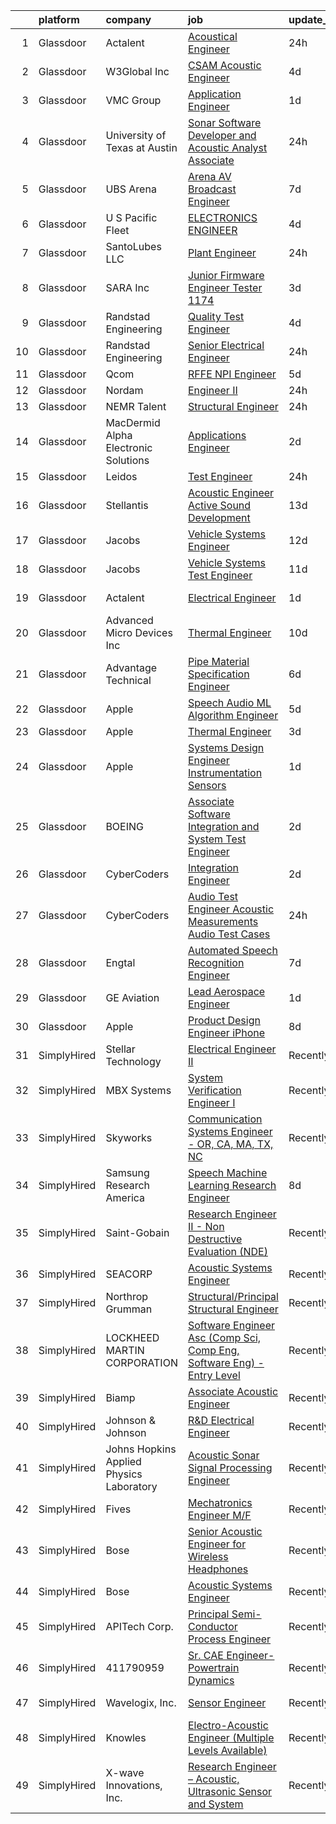 

|    | platform    | company                                  | job                                                                                                                                                                                                                                                                                                                                                                                                                                                                                                                                                                                                                                                                                                                                                                                                                                                                                                                                                                                                                                                                                                                                                                                                                                                                                                                                                                                                                                  | update_time   | location             |
|---:|:------------|:-----------------------------------------|:-------------------------------------------------------------------------------------------------------------------------------------------------------------------------------------------------------------------------------------------------------------------------------------------------------------------------------------------------------------------------------------------------------------------------------------------------------------------------------------------------------------------------------------------------------------------------------------------------------------------------------------------------------------------------------------------------------------------------------------------------------------------------------------------------------------------------------------------------------------------------------------------------------------------------------------------------------------------------------------------------------------------------------------------------------------------------------------------------------------------------------------------------------------------------------------------------------------------------------------------------------------------------------------------------------------------------------------------------------------------------------------------------------------------------------------|:--------------|:---------------------|
|  1 | Glassdoor   | Actalent                                 | [Acoustical Engineer](https://www.glassdoor.com/partner/jobListing.htm?pos=113&ao=1110586&s=58&guid=00000182aa9ac566aa3819a35c884793&src=GD_JOB_AD&t=SR&vt=w&ea=1&cs=1_cb77bf4e&cb=1660719646401&jobListingId=1008075187696&cpc=FA84DF7EA1EC2398&jrtk=3-0-1gal9lhc82g8o001-1gal9lhcm2a8c000-5220c9c81e84945a--6NYlbfkN0ChYVx_I3yfZ_JDY3EFoivtqvi_stwnZ_kRt8Dowt_l_d1ydueao4NE-oUleRJ4yhgHLxhV5j4PnTgNp2DfoBCFdbHcQuDtZsKy3Zufp_w8pPYADRTx-YgXFKwXxOgcar3GSNPLdcY00WKiZ-fI-3ixNwPR4MqK7gAckonzS5DC5AbX1phk35nIC9ZIVLwkwqevsuaFXQq4t55ZwQVBN3ljiRJYUzeK84KjOrBkXLW7npHqF-YRhV7ki5u4wSKSSWCgvhRauOK_bG-ZzMclzZVGv36sB4utdMKWrs54mAC6x-T4JiFBsJr9W4Td2tY44DrDoDdbccyZoeRDzC3Xih90-pJrszDrcIi9zgocyFW52PLE1fZHz07pIZI5ScmldwRykkZXdxxT36W41TVK0H2GPA_aKVhN4ZdkAeTMsVs4X-8OFYVkF6Wu05pPgIWoS5O5-kffGPutYPtlRfx2D8pwkt6YU3K9su4FoKd8-XVzoZHy14UnqBmG-pjsmSv4oJ8YhSY6e-OsKWTZh3kYFtqRKzZqoZjaftbMhN0wcEnHBQRTvRdfv0JVzzNolcyOe06V5tFKZ9HqAbL6qXrK7vz1Pj1zI3tpyPpE-vDJmYUwcpC9IuWu4ZpmNasSenDnvXd729wGZnJkQDpF_hkxh0JqopgnlaL5NTdgOuirVBJLZ69UkIsKY17Rp5DQEXhAbxPjkTOdzurzZA2PyYAtq8UPjBMydw9bdL6khoqXj4AphfDXBwKsjoziT6erPyIZFOkAWAxuEuOhmSYHAXDWU84sTJTdpzFiAftE0J0SxxKuI5ObDkiQ8Px3FE2vTW_zfYu4HhYEfvRRK48m9tRAxDTamI7J74Sb4Y_RasD9dEfC1OKnYNx4ZI6-puq5PS7Ot_Ditvtqwcf_wOkSSALWmC94aRjsgYm8sUwWNLYJadDWst2F2Tw_Xawhb0UtTgJGJ1KSE0eD631CdycGBqmBHHYo4Bmaeia-xpikXtNMkx6HcQ%3D%3D)                                                           | 24h           | Chester, PA          |
|  2 | Glassdoor   | W3Global Inc                             | [CSAM  Acoustic  Engineer](https://www.glassdoor.com/partner/jobListing.htm?pos=109&ao=1110586&s=58&guid=00000182aa9ac566aa3819a35c884793&src=GD_JOB_AD&t=SR&vt=w&ea=1&cs=1_28eba25c&cb=1660719646401&jobListingId=1008069109100&cpc=155EB9D5185558AF&jrtk=3-0-1gal9lhc82g8o001-1gal9lhcm2a8c000-e29a06e4ec5a7f84--6NYlbfkN0DQr0I1mkHTYCHIQl-Z2q2GFo8_WIakD9g7JG9Jpso0F1szWHTNQT333qdHOIIMC5VX0DuMu_4g5XaWlmpxHvP2RnjrSL-94WlgB-jM-GP1hSJBP45DgegMuPoKEBVKrf4mnkHMhj7VCCrR1eC8wLEivigLcrAmXu1C_Mby0geHxxqn_KxL1M1WJdfA-MwatDdDZ3-Rn4Wo-26qnGyLBcffR8Wo26Uql774NdRvljzE90UIn12EIPxMMioHkfOcSGypkG4YIkH1JJZ08IfP7In90qXaiHeEi-LZVuQExMqTO1cFguPW_T9zWOittJJLtQ1vACvv8cTXd9SZPOQQiUv_6Bbm7yeqYWIx-yxVdJUdr9aXe7MW9dehHkgv9ZIcIbVxuTyJeoLuSsyPd27NS9vLDxxVyRexCBjKt58PEE0cTHzGq_4N2UNQOB9OZ_9rozFu2rML0MezH_m8olA6cvHP51e4t72-dRioPst-ETnZYnLm90s7uooa4W423IAJrt_t3G0o8M_KK78ShR8VExE53Gcmu39DHpgI9j-01479f3gLsC2H4GrJTzFU-7EOXOXW1RuYZQu4GbQPkSR6gUuwrFYvj3pE7hw%3D)                                                                                                                                                                                                                                                                                                                                                                                                                                                                    | 4d            | San Jose, CA         |
|  3 | Glassdoor   | VMC Group                                | [Application Engineer](https://www.glassdoor.com/partner/jobListing.htm?pos=124&ao=1136043&s=58&guid=00000182aa9ac566aa3819a35c884793&src=GD_JOB_AD&t=SR&vt=w&ea=1&cs=1_98241dd2&cb=1660719646402&jobListingId=1008071991744&jrtk=3-0-1gal9lhc82g8o001-1gal9lhcm2a8c000-67de9aeecd158980-)                                                                                                                                                                                                                                                                                                                                                                                                                                                                                                                                                                                                                                                                                                                                                                                                                                                                                                                                                                                                                                                                                                                                           | 1d            | Bloomingdale, NJ     |
|  4 | Glassdoor   | University of Texas at Austin            | [Sonar Software Developer and Acoustic Analyst Associate](https://www.glassdoor.com/partner/jobListing.htm?pos=127&ao=1136043&s=58&guid=00000182aa9ac566aa3819a35c884793&src=GD_JOB_AD&t=SR&vt=w&cs=1_bfe6cd96&cb=1660719646402&jobListingId=1008073636533&jrtk=3-0-1gal9lhc82g8o001-1gal9lhcm2a8c000-557bf31c862cf06c-)                                                                                                                                                                                                                                                                                                                                                                                                                                                                                                                                                                                                                                                                                                                                                                                                                                                                                                                                                                                                                                                                                                             | 24h           | Austin, TX           |
|  5 | Glassdoor   | UBS Arena                                | [Arena AV   Broadcast Engineer](https://www.glassdoor.com/partner/jobListing.htm?pos=123&ao=1136043&s=58&guid=00000182aa9ac566aa3819a35c884793&src=GD_JOB_AD&t=SR&vt=w&cs=1_74a3d026&cb=1660719646402&jobListingId=1008063340762&jrtk=3-0-1gal9lhc82g8o001-1gal9lhcm2a8c000-3154833dffbc439f-)                                                                                                                                                                                                                                                                                                                                                                                                                                                                                                                                                                                                                                                                                                                                                                                                                                                                                                                                                                                                                                                                                                                                       | 7d            | Elmont, NY           |
|  6 | Glassdoor   | U S  Pacific Fleet                       | [ELECTRONICS ENGINEER](https://www.glassdoor.com/partner/jobListing.htm?pos=120&ao=1136043&s=58&guid=00000182aa9ac566aa3819a35c884793&src=GD_JOB_AD&t=SR&vt=w&cs=1_763fd470&cb=1660719646402&jobListingId=1008068581440&jrtk=3-0-1gal9lhc82g8o001-1gal9lhcm2a8c000-df20b9a6defbde31-)                                                                                                                                                                                                                                                                                                                                                                                                                                                                                                                                                                                                                                                                                                                                                                                                                                                                                                                                                                                                                                                                                                                                                | 4d            | United States        |
|  7 | Glassdoor   | SantoLubes LLC                           | [Plant Engineer](https://www.glassdoor.com/partner/jobListing.htm?pos=101&ao=1110586&s=58&guid=00000182aa9ac566aa3819a35c884793&src=GD_JOB_AD&t=SR&vt=w&ea=1&cs=1_59d8bd16&cb=1660719646400&jobListingId=1008074411939&cpc=D975E6D323D47586&jrtk=3-0-1gal9lhc82g8o001-1gal9lhcm2a8c000-e17395721a3043bd--6NYlbfkN0Dx3r3E47sSe5bB3PIy1uzBZvlB7xy2NhfhZMlxQTsxrB8uLyVvmRNwSvsXt5nAuanwBCjLH0QsCmPBXJHEU0RNKVjrVkgpgcNJ8wjBYTMDwC8r5HaKITeK9MMd14YsEJEI21DS5bTFdnJBppeukTjpmvYUJXjKaLSZgyOJl9OpA_mmAg7pXTG9lA2N5xuWq9szrE3NeG60g6wBNNyUITtJCZh8zKkkDC-5DsrhSAIUGUwAwOS9GSZuxxXqF_StXHPbsn_jA87G9zzq4A-a7ezPHbSlTdgQ5Ouutv9_g6DLv2r2GyzpFGUfl9G7DqhwalK3lsGxpYQepDsfM0zDuQPJQXIz4PFF2fdzAEgYEoEQsMeC6Y6EFAdzwv3Gl3xMl6QBf6FZvWo019kEpBJXTGcpUGO4_PACe3aOse4XiBjAWlGMSIuhRGRPZYRCXp4W-xdxBx8i-gCoAL2F767VPgFIOs2fTfh-SQoepCEtTkZI-Stc6uVqxoXvqNDFsdMZ1bzhqbcnfw74Ag%3D%3D)                                                                                                                                                                                                                                                                                                                                                                                                                                                                                                                                                                | 24h           | Spartanburg, SC      |
|  8 | Glassdoor   | SARA Inc                                 | [Junior Firmware Engineer   Tester   1174](https://www.glassdoor.com/partner/jobListing.htm?pos=121&ao=1136043&s=58&guid=00000182aa9ac566aa3819a35c884793&src=GD_JOB_AD&t=SR&vt=w&ea=1&cs=1_284f63d7&cb=1660719646402&jobListingId=1008069954036&jrtk=3-0-1gal9lhc82g8o001-1gal9lhcm2a8c000-64dfa2a4b43075ce-)                                                                                                                                                                                                                                                                                                                                                                                                                                                                                                                                                                                                                                                                                                                                                                                                                                                                                                                                                                                                                                                                                                                       | 3d            | Colorado Springs, CO |
|  9 | Glassdoor   | Randstad Engineering                     | [Quality Test Engineer](https://www.glassdoor.com/partner/jobListing.htm?pos=111&ao=1110586&s=58&guid=00000182aa9ac566aa3819a35c884793&src=GD_JOB_AD&t=SR&vt=w&ea=1&cs=1_94969a2d&cb=1660719646401&jobListingId=1008069182882&cpc=B101C867B3EF2D75&jrtk=3-0-1gal9lhc82g8o001-1gal9lhcm2a8c000-0412bd9bba641c35--6NYlbfkN0BDx217eft1lC7uqItkaModCFPNh_e0lnHdKkvEJecXwu4gIqA7CFTnvSYR8MShG5Z-OJdkSjZh5HXCJbcCAdDXGrLbNvBBTLq4ZR_YSiW8YcyOFGHrUcZE6cBumvf5qqvf9XF9jVXBn6J7nJMvCB2gyH-C9YYUmBlLZFArPfay_aQdPLjaU_5LXWgZhLjTsiznueWqDG1CfjqjKm16Up5q0nm5EU2K2RKDpvP6lAAn83F7VzAIw-e0XZLqUnNE-d9i7d6wGjU_8kVew2EibRbnEP0-itA2oVbErBXVciyTuaqNySEJTYkYAkw8J97-J-ExfA0jIaTpVxtkIJ1tt4YE4fFfphRDloY2TmeYtlmL1YUQl4jaxIxi2G_8B2oHL_OoETevS7_T9KGqQdXFz39Xqxq131-Dt0Sv2toqIr6ULeIFu_m9l7oQFK6y4brD2DME0JR8Q7RGw8VpjnaKSpe4IYGbnsLZqkg46NIjn0FiwXrZSIdxxk60hl_hCx3ul4z__rgti6K6-LvVNqMY3gkEl6A82VNc8lql31idY-hqPIo2mVA_-uF7mBvBFFZJKgYkstKoXZxbGQ4WKJ3bhoHkTbMcvCOe10aEbyxIerfuOkke-40SUgKjJJbK9JGKvwxMZQWBZlTp7Q%3D%3D)                                                                                                                                                                                                                                                                                                                                                                                                                         | 4d            | Mossville, IL        |
| 10 | Glassdoor   | Randstad Engineering                     | [Senior Electrical Engineer](https://www.glassdoor.com/partner/jobListing.htm?pos=110&ao=1110586&s=58&guid=00000182aa9ac566aa3819a35c884793&src=GD_JOB_AD&t=SR&vt=w&ea=1&cs=1_4f9e01ba&cb=1660719646401&jobListingId=1008074289318&cpc=149B3D5996025BBA&jrtk=3-0-1gal9lhc82g8o001-1gal9lhcm2a8c000-cfd09318c66b733e--6NYlbfkN0BDx217eft1lC7uqItkaModCFPNh_e0lnHdKkvEJecXwu4gIqA7CFTnvSYR8MShG5a-juaM6sdXavpS6MPruFdQNc5PiAaOegdbfmramjOwLM8yU_Gyhm6YspYOZ056uLtqJsXecjpva2utvJLPy3-qyp9LWwlRnrDgtmLRD1WPFr7w-dekNFx6OUktsFFyZjDGM42EsijPIOgM7X9D3Ez8gOpwJF7-k21B2RlDgpVs2tKSi0VUmzKWD-LanH21No2n6sSDvO6V9INmk30Mw_Yc0EoTlQudmzJtsMkSIiC0PPjjIvLM78dYHB-QQCH8phEc_n-BtZoRuVKkjoJQRWmeNW2BeMIttL9yBxWyKk71N0341XO1nUlv24W1WjdIooHURhPouZw6tzgqheWsh3aXTa5wT5KQFAQU28uu_DSK7poyHCKOmPMcLF9t902Cb95rpivYZIqfZHI439aW-hpI0AgbB0V2hNP1N6QYGac-63FJnWiCw5qgw2OiPCosayFATaiJ-FiHtb7ugNUAFnh8Hv4V6tQUOkXIRBYP40mjzJ9qx_2c5JH0WiK5n8Ng-5IZlqZD1npm7l2YBHr8cPEUkhIOU19RGTKFeRmfRnktHkuU52hB5LBF7PSOSBCEbH1jRMaha1_nvOuhjz08sevc_rOnjrV96_0%3D)                                                                                                                                                                                                                                                                                                                                                                                                  | 24h           | Framingham, MA       |
| 11 | Glassdoor   | Qcom                                     | [RFFE NPI Engineer](https://www.glassdoor.com/partner/jobListing.htm?pos=117&ao=1136043&s=58&guid=00000182aa9ac566aa3819a35c884793&src=GD_JOB_AD&t=SR&vt=w&cs=1_70729db4&cb=1660719646401&jobListingId=1008067509526&jrtk=3-0-1gal9lhc82g8o001-1gal9lhcm2a8c000-29f2ec6209d2a3f1-)                                                                                                                                                                                                                                                                                                                                                                                                                                                                                                                                                                                                                                                                                                                                                                                                                                                                                                                                                                                                                                                                                                                                                   | 5d            | San Diego, CA        |
| 12 | Glassdoor   | Nordam                                   | [Engineer II](https://www.glassdoor.com/partner/jobListing.htm?pos=126&ao=1136043&s=58&guid=00000182aa9ac566aa3819a35c884793&src=GD_JOB_AD&t=SR&vt=w&cs=1_041efcc6&cb=1660719646402&jobListingId=1008074153435&jrtk=3-0-1gal9lhc82g8o001-1gal9lhcm2a8c000-f4f31545b15b86df-)                                                                                                                                                                                                                                                                                                                                                                                                                                                                                                                                                                                                                                                                                                                                                                                                                                                                                                                                                                                                                                                                                                                                                         | 24h           | Tulsa, OK            |
| 13 | Glassdoor   | NEMR Talent                              | [Structural Engineer](https://www.glassdoor.com/partner/jobListing.htm?pos=119&ao=1136043&s=58&guid=00000182aa9ac566aa3819a35c884793&src=GD_JOB_AD&t=SR&vt=w&ea=1&cs=1_7b2b371a&cb=1660719646402&jobListingId=1008073938495&jrtk=3-0-1gal9lhc82g8o001-1gal9lhcm2a8c000-bc9dc2a23d1c44c4-)                                                                                                                                                                                                                                                                                                                                                                                                                                                                                                                                                                                                                                                                                                                                                                                                                                                                                                                                                                                                                                                                                                                                            | 24h           | Princeton, NJ        |
| 14 | Glassdoor   | MacDermid Alpha Electronic Solutions     | [Applications Engineer](https://www.glassdoor.com/partner/jobListing.htm?pos=118&ao=1136043&s=58&guid=00000182aa9ac566aa3819a35c884793&src=GD_JOB_AD&t=SR&vt=w&cs=1_60a2e646&cb=1660719646401&jobListingId=1008070285027&jrtk=3-0-1gal9lhc82g8o001-1gal9lhcm2a8c000-bd764e465d32d008-)                                                                                                                                                                                                                                                                                                                                                                                                                                                                                                                                                                                                                                                                                                                                                                                                                                                                                                                                                                                                                                                                                                                                               | 2d            | South Plainfield, NJ |
| 15 | Glassdoor   | Leidos                                   | [Test Engineer](https://www.glassdoor.com/partner/jobListing.htm?pos=103&ao=1110586&s=58&guid=00000182aa9ac566aa3819a35c884793&src=GD_JOB_AD&t=SR&vt=w&cs=1_b7391543&cb=1660719646400&jobListingId=1008075064293&cpc=A0637F14311B9419&jrtk=3-0-1gal9lhc82g8o001-1gal9lhcm2a8c000-6a3203464c1b707d--6NYlbfkN0CZUO70VSdYKA8PR3jfrSh5ljhqJhfDt0PzQCMubt8cRihWbmqO_-Ccw6DGinMZCyIEpf0Af9XKthHfBvTvzgH4DkFKYILFfOBijEpWhuNs72seseKoDFF6CDTEAYPN9Lx5He8mR_O1D0v6JooYaOYoVwHqWnpaKvLttLpllx_dzAONH5hB3qEReQ4EYC1WlXvqDUDLyHv0u-JI5XC3s6_dlWTodVjQSOwBvtPL8YkdVOJJICBUvlCPBoNImxs6W_y_KyZPlFdZ_6qS8faDF7ye0E5xSE-LlJoqFoHceRGxXpmE9EvVyeEr7wD_PMlIfSB-pl0MewEqkAuyyz4FciMcDc0Y7gjPKZQ4Ibry4rlYpafZgCRpAIE11SMPvOmr92b7QKBRJd-MwPWya24O0phYoLMIOef3_jnhMbDC_BwRhsv81tWuo4AWmV-_fo04UEvTEFmiv53YzJCrswPmzwYh0fcpG4qsF6R4TClkNvLqKsssB8ILQYT85gg4HKln6nhgupy5FK7hQ9CWDCKnDt9Bnd87Aq1VHcudnxyJDKWlh69r4NUU5zGbkcddOImLuoakIJeVNG6ovVgiEYOszUVhfcol-EhnIIxt8TujWc6RPScIlMzmLHexEx_5B4iNOvQjY-ay27da_1igUOyaK8Vu44gkrxM3d5w%3D)                                                                                                                                                                                                                                                                                                                                                                                                                    | 24h           | Poulsbo, WA          |
| 16 | Glassdoor   | Stellantis                               | [Acoustic Engineer   Active Sound Development](https://www.glassdoor.com/partner/jobListing.htm?pos=107&ao=1110586&s=58&guid=00000182aa9ac566aa3819a35c884793&src=GD_JOB_AD&t=SR&vt=w&cs=1_c3477765&cb=1660719646400&jobListingId=1008050204290&cpc=3BA4CE39D5B5DEF5&jrtk=3-0-1gal9lhc82g8o001-1gal9lhcm2a8c000-c7e2570fed956f69--6NYlbfkN0ACPwgM8vN-agjfeQIp8j7bA6rWcStjIJMvSUoZk9GVGcDJJwNgGW8XrD1_yMHLf45HN32yqunuZv_tkp6EQwL7DC_QJSZZQje3EEfjIbGYevlXlnaDjmikXwvALLNFwU1tkCQPY7tFeTLnS9vrksvuPgmvDNfbvLBIg51vfyNAPGxAcAL3pB4v-L8PrJeo9h9Dnq-PqqHgdAkO04z7MoiY_WXf7ASwcIKNqYh5Hzv5iW4HftBmjcxdyV3I_XPtyyrOdeIaMmLM_2DueAcdWmTXM95wN02FivCTsxkMT_IKD8BQaJg-ENJqUHxrC9iSVWy8rO4XE7pCMcVyaQwThTZFJMAUa9-zTF6e4QebLZ3ZHlfCRr5tsbF97EtZN9PABjjPmMogI04t8kGp5wOJ7xdbssNelCjZo6G2jHOvP5C2ZB46kSkZApLoy2PrtxVntVD4ZUwdETSOpUXUOLsKWb98XiSxDfcJfmxaWnjV4qZpN1z_gyYz_Du7MxM0qZFRKoJhliYLBwMmjL5BElnhEk1VMA6JinZPBU5mruLfejz8ig%3D%3D)                                                                                                                                                                                                                                                                                                                                                                                                                                                                                                       | 13d           | Auburn Hills, MI     |
| 17 | Glassdoor   | Jacobs                                   | [Vehicle Systems Engineer](https://www.glassdoor.com/partner/jobListing.htm?pos=125&ao=1136043&s=58&guid=00000182aa9ac566aa3819a35c884793&src=GD_JOB_AD&t=SR&vt=w&cs=1_016b80b6&cb=1660719646402&jobListingId=1008052539628&jrtk=3-0-1gal9lhc82g8o001-1gal9lhcm2a8c000-e04cdbad77bcfe8b-)                                                                                                                                                                                                                                                                                                                                                                                                                                                                                                                                                                                                                                                                                                                                                                                                                                                                                                                                                                                                                                                                                                                                            | 12d           | Dearborn, MI         |
| 18 | Glassdoor   | Jacobs                                   | [Vehicle Systems Test Engineer](https://www.glassdoor.com/partner/jobListing.htm?pos=130&ao=1136043&s=58&guid=00000182aa9ac566aa3819a35c884793&src=GD_JOB_AD&t=SR&vt=w&ea=1&cs=1_06ab7393&cb=1660719646402&jobListingId=1008055863961&jrtk=3-0-1gal9lhc82g8o001-1gal9lhcm2a8c000-4d37a3d2e44e4a26-)                                                                                                                                                                                                                                                                                                                                                                                                                                                                                                                                                                                                                                                                                                                                                                                                                                                                                                                                                                                                                                                                                                                                  | 11d           | Dearborn, MI         |
| 19 | Glassdoor   | Actalent                                 | [Electrical Engineer](https://www.glassdoor.com/partner/jobListing.htm?pos=114&ao=1110586&s=58&guid=00000182aa9ac566aa3819a35c884793&src=GD_JOB_AD&t=SR&vt=w&ea=1&cs=1_d4b48712&cb=1660719646401&jobListingId=1008072879870&cpc=47CFDC01B3F81FAC&jrtk=3-0-1gal9lhc82g8o001-1gal9lhcm2a8c000-ac89dd8fabbe2e40--6NYlbfkN0ChYVx_I3yfZ_JDY3EFoivtqvi_stwnZ_kRt8Dowt_l_d1ydueao4NE-oUleRJ4yhga3EuJB49BQn9bMZ4MjqaznG9aKIJzFTwuO8pLMdzwCBPk-7DPlRCc7j6hYHRCkrvDakACHMN6uA2Kfe4FajUn2ydEEg-26KiBmwqh3wpbs5dbHxm9UmGq__OGI7YrsIVK0liy7w-vBvGw9sXZYgBkCNToIcbn0eLxQbPgl3TxSAAwuQTA1Cq8tUxUvUo-aiCS-W83NfnZU1yb-Wq1Va-Ds54xuYn37dUSjNf7aLwIYl2kM7_J9tyZeVEozTsp53J7hFPUcHqb2RSOMIxkwDXs2cYP4KIqO7PuwnpXa1v4vrvf4npD22QRRoyw3xwbfAUKDoDBDm9irkb1xiE0kNefZOa8jMRd0y8m2ob-roymtpbKCJqjrf37pMPDJOjnjBx9FcLBo9FJ3EzsRE-Zyt6DklbfStkl0D2DmBXTEg2HFKwetYiYodD_zIS8I24-65UR3glFB82D4_5Zq6PHLXIauepu56qg09Fvn9O3L0EUZyLMp0FW2hnfVfqNo3RssooAKxadR_gOegyS_ogbexGYToBrYCWuaX2hIN7esOrmr7xnV6InB4qP4IE5ILcvZ8x4a-5eMvRqaungqXdtrudVTfS_8le5MdOFloa5EBgXhyTjZrp7uj1ZUzhtPLxHDIhGhoZb7BWMZWa3U_DDV0lDrBolbtm4AcYu2djvBkOyNPizaxPUX8bij1nQYKcYgSZTgph2HB5DxZ9C9SdBOjyns15H12nUOwohbw8uiEwqbbVECukZyhjQc8ub1FAi5IeKbLcenRFmU_lgf7MjXOc_pppPWmYe7P4buQQEGOKkO_dzQ96KBQjrIcxT7yabn7GdI8R_9LCPIJWgx3iPMRWxGFPAM3-PWttgYKUaAuiCojwRzh8njIMwR415Iq9IMyZDV-AybQYTK7QBhumzQ26kq3LapCPsnVA%3D)                                                                         | 1d            | Lake Oswego, OR      |
| 20 | Glassdoor   | Advanced Micro Devices  Inc              | [Thermal Engineer](https://www.glassdoor.com/partner/jobListing.htm?pos=122&ao=1136043&s=58&guid=00000182aa9ac566aa3819a35c884793&src=GD_JOB_AD&t=SR&vt=w&cs=1_eb999583&cb=1660719646402&jobListingId=1008056679047&jrtk=3-0-1gal9lhc82g8o001-1gal9lhcm2a8c000-1f109b25a1100f3b-)                                                                                                                                                                                                                                                                                                                                                                                                                                                                                                                                                                                                                                                                                                                                                                                                                                                                                                                                                                                                                                                                                                                                                    | 10d           | Austin, TX           |
| 21 | Glassdoor   | Advantage Technical                      | [Pipe Material Specification Engineer](https://www.glassdoor.com/partner/jobListing.htm?pos=108&ao=1110586&s=58&guid=00000182aa9ac566aa3819a35c884793&src=GD_JOB_AD&t=SR&vt=w&ea=1&cs=1_dca9d896&cb=1660719646401&jobListingId=1008065193949&cpc=C19BE7EA145E205E&jrtk=3-0-1gal9lhc82g8o001-1gal9lhcm2a8c000-69e9dfff46cd314e--6NYlbfkN0CQRQ3eiV4YWjrRS1ho7HVQ9JO8v6Fb3eU0yDOJbdOiEguntuRlpE4-KHbcsleRd0uMMJSeLtKRsH1PaYxlfDVHTm5qLbEN7EOCjnyso9FqNCmWZOB1g83IX2jaXe86Zp9VfOyH5TmetA1x3kr8A8mEGNfiQ-Dy0-5BGNxM3JMv5wNdgyeWWS4JECyRFwQaexY-WQ8VmmlWE8_dzycVwwOT6DbGRGVgZKiualzx9AcagsCFR7Pi8gJy5k2wWAwnorzxVpn47MWq9xyMmbwqnFswtHTMBkQIws-8GWiWlttbv2K2mnTeiY-UX_Na77MVmRDpcKIqrbgiWyGiUmRx0ctQx2Hp9xqC9MESRfIeRrAtwAYILj1BiljdoR4w9vPtjj2Vxfl3QuLiFZuVPMeKdHzffktokQxDcmCzSbpFlslCGBYSuxiggTi-hn-3ju9QoFxdHhtanfzwtKftNb0F_vPXC3PNKMLNV04zsH1-70EVV5MMnCyNYJ_jbDmwgx9VYYdGYFAWpkaau0QAu1ESa23B88runVAaXLnTnTe6F_sdrBvuEbYsTxK-rolmwLbYVGc%3D)                                                                                                                                                                                                                                                                                                                                                                                                                                                                                        | 6d            | Houston, TX          |
| 22 | Glassdoor   | Apple                                    | [Speech   Audio ML Algorithm Engineer](https://www.glassdoor.com/partner/jobListing.htm?pos=105&ao=1110586&s=58&guid=00000182aa9ac566aa3819a35c884793&src=GD_JOB_AD&t=SR&vt=w&cs=1_ca9395dc&cb=1660719646400&jobListingId=1008066606047&cpc=3BA4CE39D5B5DEF5&jrtk=3-0-1gal9lhc82g8o001-1gal9lhcm2a8c000-4bd19a550787995c--6NYlbfkN0BvKrLyj5gPmtZO9T8euul8TCxuuKNOtzRJOomxnwSEodTz2Bc-sPZl29JElYHfcoTQmgR2kLCqbz896zU7Ayzp2mIeuZoFH0p3pB-zTK20603ErE2aTw0Qwc9BgqJ4DR4v_yjIVaESKmxDOaTO2lNHYjCGSCWGpweUL273BrzL5ylqD2smbamO52r3VGFz22sL1CRdLxFRlXvUiQy9eY_10Ih7uvASkSfbJkrjx1be6p6-JjPkcVl1C-9SmJjci7nFZlxkrui8TdGijXYeDxCqAgBiNyzofwe1HYOsBns8O1kR2rWXR-3mOPDsVOin3_bHgAiBVIJaTJd7zgkQLzjucMaINQxU9fJESfnfn6h2ZVZb3jagmg8wk2PdR5QAwl44k0lq9xNTxU6U-gcY_vU_aXF4yLEdKU4p4NpS0FQEe95VlMsNLTZgLVVTobb88F3GZJCWXw3I0HherqRNEK_g0J8RgxBu9Tvp6NvnubdWSIZzSauYtMscjZ2KOfj1GQsdKzlhor6bxFMxoWXrj2Ald633fkI2mcpalOAvgINx9mYIX7l8Nbw6wjWXgvHus43oGxf-Plkwloh7M8UDczLcBW9wF9h5ROEcWsCjCHM_g7UKnJgXCG6v3NX5LBW_00SOoNANwza0wDB7YtUBusQSks9Sg34UMFScv3i3JLhOVm2-hUvOOLJw9u0qIG2oNgNdbsdajaEZbb83EurDaZQ7hHy1wt6AcVilCPevRRnQ3xldEZy8IIsic2W0CMmMkmII_lsDmm4WIp7QgSLxUi0KgEjdw2izBkA8pjoI-ytZVsTf3eR7-oO9matCCGcf8Q2AHKVuwQqC_9BupbztP5YYYFfdBWp5sxFnS_0W5lmcJ6PW9WUIzJOtyDRhQIx3EfPto4wj51Myf9DITahBGzzIUFbqyvHrp-P8B3vGNBwWRzs1tidoEHZJ663VPB6Ejf9DqvfztNsjY9TDVu9tV9So)                                                                           | 5d            | Culver City, CA      |
| 23 | Glassdoor   | Apple                                    | [Thermal Engineer](https://www.glassdoor.com/partner/jobListing.htm?pos=116&ao=1136043&s=58&guid=00000182aa9ac566aa3819a35c884793&src=GD_JOB_AD&t=SR&vt=w&cs=1_71ac014e&cb=1660719646401&jobListingId=1008070096066&jrtk=3-0-1gal9lhc82g8o001-1gal9lhcm2a8c000-9ad908c71b5e0f4d-)                                                                                                                                                                                                                                                                                                                                                                                                                                                                                                                                                                                                                                                                                                                                                                                                                                                                                                                                                                                                                                                                                                                                                    | 3d            | Cupertino, CA        |
| 24 | Glassdoor   | Apple                                    | [Systems Design Engineer  Instrumentation  Sensors ](https://www.glassdoor.com/partner/jobListing.htm?pos=104&ao=1110586&s=58&guid=00000182aa9ac566aa3819a35c884793&src=GD_JOB_AD&t=SR&vt=w&cs=1_9b280b2a&cb=1660719646400&jobListingId=1008072872866&cpc=F4EED0218A761C36&jrtk=3-0-1gal9lhc82g8o001-1gal9lhcm2a8c000-5dc1da80fd2095b8--6NYlbfkN0BvKrLyj5gPmtZO9T8euul8TCxuuKNOtzRJOomxnwSEodTz2Bc-sPZlSXfvz6ygy0tJidbkPBoJOpn5M_Op1dVT78IKUvwrBDiq-0-XaZ5Ks6si1v-Rxw7VYol2pUSEbSXxtrYw2HhGY7Chi3gQx9zr_U3wj7xtUiIO1GFY_6wQkP4YU7fimQUz-iA5K5Al82UpdpC8FNjgvBIgjPxRDgqCANgi-aOz7DOr-kjN2-S94ctsX_4_IH8SqDTrHvo_U616Az96VHcyPyGW3TXNyc4_2VThf9HFiashv6-CuEnKMC6Ivgc3cu6XemLyqUf64G-ADGiZIjpHJiSEytIpzXpyqQdTy6MiHilOPFVV2IDTIKWDO3udgcATa4UppWsNgbC3Apg2s14j9MgOIudujRpXomg4QC13Qcva18Hybwldabg6TMm3vZy-OBxZrlKD9f3WCa_Bv8efUkrcq8SixcEVVQnka_C3B44tccix13QnM-RLeU7nAMFluV6VwWOW4dGTUUWfdHSg5roLSJwgpD_c4r6aEAmkSzzP929vpTNQie2PZxpw0gmF1NCzsHvyd-xCbNN5fljpwFaQ8s-nbXON02g94CUoLIaUDEhzwl4JvrKcguYc8mRleNtqBexn5qNJPv6HN4a-mGO6Xh3RB6mQGdp7Yz_04IYTxL2IugP2n62b9Juklm4nipo0boxtsSIFifYjLiIBquWV1xerE8J8YgucRx-RUGJuOm9j8v5HYZmxyUuZ8HIB2OsV2M7LTzqWYe-Ji7RQjyEhGy6yXVeFmbaF9wUI6FaSeisgoGIuW6Stjab30p9tF299zPfLLHEPqG_K5d7WiJu1wHDspGebBwuo0oE09S9HQaONXqLIFipUqErVsKNIRW-O3eQGG-Fn4rE_3ii09zFUrs6_fN1l-uwFUv-zEsp_nm686j4cWoKWMSflYmYAuEo2uCZ4fjKwzonETYAF14bXgw18I1wl47KxHIyw910-s9BGNB6nUw%3D%3D)                                 | 1d            | Austin, TX           |
| 25 | Glassdoor   | BOEING                                   | [Associate Software Integration and System Test Engineer](https://www.glassdoor.com/partner/jobListing.htm?pos=102&ao=1110586&s=58&guid=00000182aa9ac566aa3819a35c884793&src=GD_JOB_AD&t=SR&vt=w&cs=1_2d913471&cb=1660719646399&jobListingId=1008070806063&cpc=88BA482E144BE5C8&jrtk=3-0-1gal9lhc82g8o001-1gal9lhcm2a8c000-8a62f7f5b717beaf--6NYlbfkN0BddK4H-tsabPiX3BvkwhvbvP4OkLNzlRX6egXJy9Hb11ERhvpR4KXHiogI9i6BJrn0stXfOaY0yn3gOMkbZ9_yK406OJq9ppbcdpXJETe0q4ruq-oMZTeY5xjiybkDwmDl0FqTdy5kgAIQSLAQWk4Utfi-Cs6vK5bdzdH9tvMB6qr8vv3bP7SWjD1uoHSC5S7UwRqWJWySlBwUKJrOYyXEjuC95NUUCE7SAzIZyJZuwP1WGmbGo0k3cvAYGve95bB2RDuLwAd1YBy_fizfJZOIWIwCx8hNm59jXjdG5dXobQgyWkObCI3B-d_nmB0tuTqZ3qIrw7nCXewGvsMWjAxWTjfvBpj8inOwEIonaWrkiKxy7sPQNdtMbBpnSKGcS3wDhiBDjQkgCFwL23CTPyrr2_DkLtaVNgZjbnZLLOoYSgnOqZXuL2n26b0Kvky8Q9o%3D)                                                                                                                                                                                                                                                                                                                                                                                                                                                                                                                                                                                                          | 2d            | Kent, WA             |
| 26 | Glassdoor   | CyberCoders                              | [Integration Engineer](https://www.glassdoor.com/partner/jobListing.htm?pos=115&ao=1110586&s=58&guid=00000182aa9ac566aa3819a35c884793&src=GD_JOB_AD&t=SR&vt=w&ea=1&cs=1_73c8a824&cb=1660719646401&jobListingId=1008070663678&cpc=C4A69CCDBB3B9599&jrtk=3-0-1gal9lhc82g8o001-1gal9lhcm2a8c000-5be31a688969bb16--6NYlbfkN0CpFJQzrgRR8WqXWK1qKKEqALWJw739KlKqr2H-MSI4eoBlI4EFrmor2FYZMP3muM1u3aJAL27Tt-P7m78OgkvC-J3bqCNAiCVAJ-FF5XEBZHbt4H5rn9tJZ3SOIELf0f-QuC9GeHf5f48EyFkCnfQt7v02qwWCPyAlC0Wihj2yuN2zQLpOtUvkmB8zBci8BS41bwfalVbwGHvA6kRpxwwpEVGsUJeYqbI6_m1iosQ3rhdnmw74PWOshifqb9ivJtJkJNe_MAzt-QOqzKVXdXDKiuv6hQMl3ghlDDtes3RWTPa7IQiIWfRvDSD2kxF9KCCOn3SE4MKd4rRamresETYGB8iwDX773zQ36_dlaj9urbYVsp8q8D9HoxoQAxeAM1tAMf0RP9loHR2P5t5uj8f0PbPnJWG758J5cdplO-PMDdp-gl6MYVSU_HMP8VCn4vg4hY0NAsqnceb35CNef9L4PbpTsrByefQU9CHjpL9zGyq6F5lRmgGEx72lMUSsubk7SVpMs93CDcBecjO6y9oaJL7UgXIVOENg6cTgxodGf3nVlfA-0-DiccLpOg5znzaR67IE1kxdOvdhPA_mc1YRGF0wj5C1oHGcwfqpYvMgcpKr37WVu3ucuiga_VROn819wSQe5bCfu9hoMUPjgIioN4w6s1lburfM4TEsJjtYf8SVHAwNULnYn0BB40vUBD2Q_hTD_vD6xlosA-2grIT0T_Ul204ucyBpMjx96ey4HZRFi_NUq0pZLNGJ1fVTayqRlXIAMbqyAu1HiT-F6wjF5tScYoSoc9glXe6UHmXhOMv3NrWn1EmS3ntNzHZ4A95Pf89wMALo_u22FSq2wCp8rQu6Cs0ZzYRirUQ6DYRvuisF4163HyXDiRX4QA_C-63pxxYhmKjQWrmQ2OxGaWW1nBuTL9C97rvHCbPN3_7F4PUq9PywmlLZNW00XTCjZ7k935WXftMsjDUbMjXC5io_iXl4KlBOARc%3D)                                                                        | 2d            | Torrance, CA         |
| 27 | Glassdoor   | CyberCoders                              | [Audio Test Engineer  Acoustic Measurements Audio Test Cases](https://www.glassdoor.com/partner/jobListing.htm?pos=106&ao=1110586&s=58&guid=00000182aa9ac566aa3819a35c884793&src=GD_JOB_AD&t=SR&vt=w&ea=1&cs=1_205c74ca&cb=1660719646401&jobListingId=1008074248920&cpc=654405A9B1E0A9F5&jrtk=3-0-1gal9lhc82g8o001-1gal9lhcm2a8c000-e180649f27933fae--6NYlbfkN0CpFJQzrgRR8WqXWK1qKKEqALWJw739KlKqr2H-MSI4eoBlI4EFrmor2FYZMP3muM3MQCN1X0ti4ulDpGwC9wN96_tZSVCwEZs9GtePkKti3n88kEjAVNFh0yKRPwHOEvCGaLNpfDHgIBy1ncf2URVsdreig1aDWWWrwcxl9Y7db5_G7GtBqCtnD7zsL91XXl1EZqfxaDIh4RkzZXqdwoanDVNjOpWvWopEcNGax6eOSIUglgdonDqZD6xPg1D_CJWKeTSAStELbEYq3yw8bioXLOrca2nAF0Wd7cjAOFP5ECa1wapFeukHJVc_VLIIJTri3ViaQVa5bVV4S3QwzyAS6rVvU6fWYLm46rc2RpsDb1Gku1yI1I_IZKSrdlg4frUMU5BcdCyv5bEsv2_ST58ng4pwBVhCOwxvKbf39zNumQsd3TSTaBcNrV4-i4_C26gd3ejsWOr3cQ9wng433qKzpnZNh308tsjfmYJVrF8FvxMEwPqmRZBs5trju7Y0BE4WXpEEUHr8ASx0jUn-HlnmcbUZfBPmmdFJDwOWhx6m6C5pua7SBEl62F7pSc3rbwpEpzPvXpioU7C50ARddaCrUHGiqmwAH0J-T9AuAHpLsm0sVfMX2ZQ6x7JD5VezIPJ9Ty8D7ghhfdlLkCX4ooTxjYsLGg3o1fN7vey9BL4IuvlzGwoXqu0O2sX2xp96LEjLMwKuYLKTIjHCAoLCRiS3ytbbPAHE1uz-Dofi0vPQeCaMZZiICFrnX6xfPV8yHe3P2EdytPOKZSmGwIBhczjuQfjLbRRdlB7oh9_VHRvg05hYkMTG0hbDQ6v5BBc8B7tTJyEmkME1jZbPk07wzQdiVmhXlYtDFuFJN7KwN5ET1_ms4SNrLg-Jzsxa2jNdWmFjPFlkoiKC0LrMIbMPFJOgqURnalCkQzQYDtIKs4S7anKMKYbtXL6MEkl3CSDOnWxz1K4a37yWA5pLagFmxcmO7jHm2WSgq27xJnAkN0EK4HUmA0UxegsFOcP0prm-Pqc%3D) | 24h           | Los Angeles, CA      |
| 28 | Glassdoor   | Engtal                                   | [Automated Speech Recognition Engineer](https://www.glassdoor.com/partner/jobListing.htm?pos=112&ao=1110586&s=58&guid=00000182aa9ac566aa3819a35c884793&src=GD_JOB_AD&t=SR&vt=w&ea=1&cs=1_de921979&cb=1660719646401&jobListingId=1008062705188&cpc=8795CF9063CD573D&jrtk=3-0-1gal9lhc82g8o001-1gal9lhcm2a8c000-4453650f9401f0f0--6NYlbfkN0B7Z8t6fEMDh_BTkcJVPNJicKvZQEBTy5HSwyHa20ewqmyfWNXjNsfvmtdqiCQm-EyX1eXCMeRRHbelJqYg3JfPf6FJmpd1iPPZHKkt0sbdi9nzyk3UhIYm5cI49RlAKU7eerVBiqDi7LxaMzjgn_vLcgvtotjmBJAF4qEeYwYYdSnlzIVKbgkFwXkAuJPd2w00eq4VYfQ_ourZragzeTD5tyWMNgCkagAn3-7Nxu2TsFts1eJi11jlq9b2uynlmuM5nbMlGcR8xD_vPSaduZU8eHNLzz-QblIwah4f4v7ZLrAjvq2pgC9-ptn0tpA-bkgv5mVgutYVDDzmxRFKYRTimlV6uGHkB7d9GRiSxn3tUKjzXvIyJ-8HfJuOuh2HZtbADmycTTXIH9dUJXCtnW66n5ZzrnnCb01AuL-Y_Vqefa9oWWwIYAKfFQCHI4wvPEimxykMcs4Gq7mwu4JsW2rlUWF_l1L9FhjVHJlJFYvaS15SDUQ3xrMwYfc6oqNWZ-kQkw0CEQqgIPJdKwcFmJhzSD4UdusJMyQ%3D)                                                                                                                                                                                                                                                                                                                                                                                                                                                                                                                       | 7d            | Remote               |
| 29 | Glassdoor   | GE Aviation                              | [Lead Aerospace Engineer](https://www.glassdoor.com/partner/jobListing.htm?pos=128&ao=1136043&s=58&guid=00000182aa9ac566aa3819a35c884793&src=GD_JOB_AD&t=SR&vt=w&cs=1_a778095e&cb=1660719646402&jobListingId=1008071769674&jrtk=3-0-1gal9lhc82g8o001-1gal9lhcm2a8c000-f6c7c391c1b97de8-)                                                                                                                                                                                                                                                                                                                                                                                                                                                                                                                                                                                                                                                                                                                                                                                                                                                                                                                                                                                                                                                                                                                                             | 1d            | Evendale, OH         |
| 30 | Glassdoor   | Apple                                    | [Product Design Engineer   iPhone](https://www.glassdoor.com/partner/jobListing.htm?pos=129&ao=1136043&s=58&guid=00000182aa9ac566aa3819a35c884793&src=GD_JOB_AD&t=SR&vt=w&cs=1_4c0831c6&cb=1660719646402&jobListingId=1008061850874&jrtk=3-0-1gal9lhc82g8o001-1gal9lhcm2a8c000-ba08d25575c13296-)                                                                                                                                                                                                                                                                                                                                                                                                                                                                                                                                                                                                                                                                                                                                                                                                                                                                                                                                                                                                                                                                                                                                    | 8d            | Cupertino, CA        |
| 31 | SimplyHired | Stellar Technology                       | [Electrical Engineer II](https://www.simplyhired.com/job/llPoCCeFwhRuBpLxkLeEk6WInvgaESX_GWiZv81IOJJumQqvp4xpSA?q=acoustic+engineer)                                                                                                                                                                                                                                                                                                                                                                                                                                                                                                                                                                                                                                                                                                                                                                                                                                                                                                                                                                                                                                                                                                                                                                                                                                                                                                 | Recently      | Buffalo, NY          |
| 32 | SimplyHired | MBX Systems                              | [System Verification Engineer I](https://www.simplyhired.com/job/E2FhhvtZ_1ihp80o3GQoC23vEQq5L4yEchTlEXQLHx0I_h1UkTIZKA?q=acoustic+engineer)                                                                                                                                                                                                                                                                                                                                                                                                                                                                                                                                                                                                                                                                                                                                                                                                                                                                                                                                                                                                                                                                                                                                                                                                                                                                                         | Recently      | Libertyville, IL     |
| 33 | SimplyHired | Skyworks                                 | [Communication Systems Engineer - OR, CA, MA, TX, NC](https://www.simplyhired.com/job/VdIEzfg0_PbnmfZwuHgO56HBGYWFEh4cgBHR8OXn0sxYBANreLHU0A?q=acoustic+engineer)                                                                                                                                                                                                                                                                                                                                                                                                                                                                                                                                                                                                                                                                                                                                                                                                                                                                                                                                                                                                                                                                                                                                                                                                                                                                    | Recently      | Beaverton, OR        |
| 34 | SimplyHired | Samsung Research America                 | [Speech Machine Learning Research Engineer](https://www.simplyhired.com/job/YFl1n-LW5CqxFN7JiYIJIXW6xgdFC5T6bZcYXs5d5cABuIpXdycl1A?q=acoustic+engineer)                                                                                                                                                                                                                                                                                                                                                                                                                                                                                                                                                                                                                                                                                                                                                                                                                                                                                                                                                                                                                                                                                                                                                                                                                                                                              | 8d            | Mountain View, CA    |
| 35 | SimplyHired | Saint-Gobain                             | [Research Engineer II - Non Destructive Evaluation (NDE)](https://www.simplyhired.com/job/iV48WT3jp1p-jkFDafQfZS-tM39WkD78c_-MXGB3rxLBY7d5YSAvsg?q=acoustic+engineer)                                                                                                                                                                                                                                                                                                                                                                                                                                                                                                                                                                                                                                                                                                                                                                                                                                                                                                                                                                                                                                                                                                                                                                                                                                                                | Recently      | Northborough, MA     |
| 36 | SimplyHired | SEACORP                                  | [Acoustic Systems Engineer](https://www.simplyhired.com/job/T5EkpjHC_O6Da3kfAMTHTItSyKvkWlX7E_FV9wRsDZc156nSaS6Xew?q=acoustic+engineer)                                                                                                                                                                                                                                                                                                                                                                                                                                                                                                                                                                                                                                                                                                                                                                                                                                                                                                                                                                                                                                                                                                                                                                                                                                                                                              | Recently      | Newport, RI          |
| 37 | SimplyHired | Northrop Grumman                         | [Structural/Principal Structural Engineer](https://www.simplyhired.com/job/-zDCLMbEkyWzBQE-xR_4trWat1ZmT-jXS0KCRjppwfD3hraGw6JxXw?q=acoustic+engineer)                                                                                                                                                                                                                                                                                                                                                                                                                                                                                                                                                                                                                                                                                                                                                                                                                                                                                                                                                                                                                                                                                                                                                                                                                                                                               | Recently      | Ocean Springs, MS    |
| 38 | SimplyHired | LOCKHEED MARTIN CORPORATION              | [Software Engineer Asc (Comp Sci, Comp Eng, Software Eng) - Entry Level](https://www.simplyhired.com/job/A_0gkSY_7K4FeulVtb_5yp-W9Ut6LQwG2MF2L9yBpFVZUU1GKHEluw?q=acoustic+engineer)                                                                                                                                                                                                                                                                                                                                                                                                                                                                                                                                                                                                                                                                                                                                                                                                                                                                                                                                                                                                                                                                                                                                                                                                                                                 | Recently      | Manassas, VA         |
| 39 | SimplyHired | Biamp                                    | [Associate Acoustic Engineer](https://www.simplyhired.com/job/jDiN7wZlsrBQq-OkZ_ifgvBaNmCTkw5HiEl6cRmWFVOM2DgHwlS3CQ?q=acoustic+engineer)                                                                                                                                                                                                                                                                                                                                                                                                                                                                                                                                                                                                                                                                                                                                                                                                                                                                                                                                                                                                                                                                                                                                                                                                                                                                                            | Recently      | Chester, PA          |
| 40 | SimplyHired | Johnson & Johnson                        | [R&D Electrical Engineer](https://www.simplyhired.com/job/rMMLJ8z8NK9Of2RSh3IhoSvaCXAFTesIaQYtXFlQk0pDEAt5r6bd0g?q=acoustic+engineer)                                                                                                                                                                                                                                                                                                                                                                                                                                                                                                                                                                                                                                                                                                                                                                                                                                                                                                                                                                                                                                                                                                                                                                                                                                                                                                | Recently      | Los Gatos, CA        |
| 41 | SimplyHired | Johns Hopkins Applied Physics Laboratory | [Acoustic Sonar Signal Processing Engineer](https://www.simplyhired.com/job/kr10y6CuTYgGERtcHGOT7Y5plR5knzk4z7NzQeMggSXVCSwOxEr9rw?q=acoustic+engineer)                                                                                                                                                                                                                                                                                                                                                                                                                                                                                                                                                                                                                                                                                                                                                                                                                                                                                                                                                                                                                                                                                                                                                                                                                                                                              | Recently      | Laurel, MD           |
| 42 | SimplyHired | Fives                                    | [Mechatronics Engineer M/F](https://www.simplyhired.com/job/OHGQYgm0TxDz9EGRtGE8YC2RU35ujQk_U0Qv3-KHblnhSO5HSefF8w?q=acoustic+engineer)                                                                                                                                                                                                                                                                                                                                                                                                                                                                                                                                                                                                                                                                                                                                                                                                                                                                                                                                                                                                                                                                                                                                                                                                                                                                                              | Recently      | Hebron, KY           |
| 43 | SimplyHired | Bose                                     | [Senior Acoustic Engineer for Wireless Headphones](https://www.simplyhired.com/job/yqPCCWk_Tgc2FHIQ4o42pHGcGJOjUPujrl2X8CdAKKgKxiJrMOOT-g?q=acoustic+engineer)                                                                                                                                                                                                                                                                                                                                                                                                                                                                                                                                                                                                                                                                                                                                                                                                                                                                                                                                                                                                                                                                                                                                                                                                                                                                       | Recently      | Framingham, MA       |
| 44 | SimplyHired | Bose                                     | [Acoustic Systems Engineer](https://www.simplyhired.com/job/7qCtLraFdCM-T6L5AHN7HN5oXgJlmipHvJA48EW1Ceb6cL-H1KEbkA?q=acoustic+engineer)                                                                                                                                                                                                                                                                                                                                                                                                                                                                                                                                                                                                                                                                                                                                                                                                                                                                                                                                                                                                                                                                                                                                                                                                                                                                                              | Recently      | Framingham, MA       |
| 45 | SimplyHired | APITech Corp.                            | [Principal Semi-Conductor Process Engineer](https://www.simplyhired.com/job/b6QvUWcaO3BzcKkl8LzWIuIlC24GQj0ADO_ynd3dEikJt5_Qoc-JVw?q=acoustic+engineer)                                                                                                                                                                                                                                                                                                                                                                                                                                                                                                                                                                                                                                                                                                                                                                                                                                                                                                                                                                                                                                                                                                                                                                                                                                                                              | Recently      | Marlborough, MA      |
| 46 | SimplyHired | 411790959                                | [Sr. CAE Engineer-Powertrain Dynamics](https://www.simplyhired.com/job/TPJojDykqaImCIVs-OjzCiIhIZ6PNy0wfbSwqAp0wKfNFq6bq-UrFA?q=acoustic+engineer)                                                                                                                                                                                                                                                                                                                                                                                                                                                                                                                                                                                                                                                                                                                                                                                                                                                                                                                                                                                                                                                                                                                                                                                                                                                                                   | Recently      | Novi, MI             |
| 47 | SimplyHired | Wavelogix, Inc.                          | [Sensor Engineer](https://www.simplyhired.com/job/WYZyOcoRQypN787CPun3oxl7NEFVvTb8gmeomSJ1B4f7JN_DLDqNyw?q=acoustic+engineer)                                                                                                                                                                                                                                                                                                                                                                                                                                                                                                                                                                                                                                                                                                                                                                                                                                                                                                                                                                                                                                                                                                                                                                                                                                                                                                        | Recently      | Indianapolis, IN     |
| 48 | SimplyHired | Knowles                                  | [Electro-Acoustic Engineer (Multiple Levels Available)](https://www.simplyhired.com/job/ke2PSvcU7MPCSsVbDMT231HGhQBH2RM7CZ0Iuq3fFUDbP-vw3MR87w?q=acoustic+engineer)                                                                                                                                                                                                                                                                                                                                                                                                                                                                                                                                                                                                                                                                                                                                                                                                                                                                                                                                                                                                                                                                                                                                                                                                                                                                  | Recently      | Itasca, IL           |
| 49 | SimplyHired | X-wave Innovations, Inc.                 | [Research Engineer – Acoustic, Ultrasonic Sensor and System](https://www.simplyhired.com/job/VeN_iL6pT1b7GO6h7RdjkJrnAjCmCs5s6dRD8gAJVo56mxD91F4RcA?q=acoustic+engineer)                                                                                                                                                                                                                                                                                                                                                                                                                                                                                                                                                                                                                                                                                                                                                                                                                                                                                                                                                                                                                                                                                                                                                                                                                                                             | Recently      | Gaithersburg, MD     |